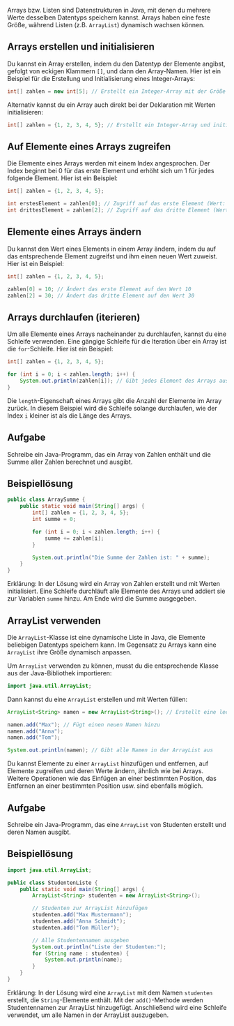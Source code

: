 Arrays bzw. Listen sind Datenstrukturen in Java, mit denen du mehrere Werte desselben Datentyps speichern kannst. Arrays haben eine feste Größe, während Listen (z.B. `ArrayList`) dynamisch wachsen können.

## Arrays erstellen und initialisieren

Du kannst ein Array erstellen, indem du den Datentyp der Elemente angibst, gefolgt von eckigen Klammern `[]`, und dann den Array-Namen. Hier ist ein Beispiel für die Erstellung und Initialisierung eines Integer-Arrays:

```java
int[] zahlen = new int[5]; // Erstellt ein Integer-Array mit der Größe 5
```

Alternativ kannst du ein Array auch direkt bei der Deklaration mit Werten initialisieren:

```java
int[] zahlen = {1, 2, 3, 4, 5}; // Erstellt ein Integer-Array und initialisiert es mit den Werten 1, 2, 3, 4, 5
```

## Auf Elemente eines Arrays zugreifen

Die Elemente eines Arrays werden mit einem Index angesprochen. Der Index beginnt bei 0 für das erste Element und erhöht sich um 1 für jedes folgende Element. Hier ist ein Beispiel:

```java
int[] zahlen = {1, 2, 3, 4, 5};

int erstesElement = zahlen[0]; // Zugriff auf das erste Element (Wert: 1)
int drittesElement = zahlen[2]; // Zugriff auf das dritte Element (Wert: 3)
```

## Elemente eines Arrays ändern

Du kannst den Wert eines Elements in einem Array ändern, indem du auf das entsprechende Element zugreifst und ihm einen neuen Wert zuweist. Hier ist ein Beispiel:

```java
int[] zahlen = {1, 2, 3, 4, 5};

zahlen[0] = 10; // Ändert das erste Element auf den Wert 10
zahlen[2] = 30; // Ändert das dritte Element auf den Wert 30
```

## Arrays durchlaufen (iterieren)

Um alle Elemente eines Arrays nacheinander zu durchlaufen, kannst du eine Schleife verwenden. Eine gängige Schleife für die Iteration über ein Array ist die `for`-Schleife. Hier ist ein Beispiel:

```java
int[] zahlen = {1, 2, 3, 4, 5};

for (int i = 0; i < zahlen.length; i++) {
    System.out.println(zahlen[i]); // Gibt jedes Element des Arrays aus
}
```

Die `length`-Eigenschaft eines Arrays gibt die Anzahl der Elemente im Array zurück. In diesem Beispiel wird die Schleife solange durchlaufen, wie der Index `i` kleiner ist als die Länge des Arrays.

## Aufgabe

Schreibe ein Java-Programm, das ein Array von Zahlen enthält und die Summe aller Zahlen berechnet und ausgibt.

## Beispiellösung
```java
public class ArraySumme {
    public static void main(String[] args) {
        int[] zahlen = {1, 2, 3, 4, 5};
        int summe = 0;

        for (int i = 0; i < zahlen.length; i++) {
            summe += zahlen[i];
        }

        System.out.println("Die Summe der Zahlen ist: " + summe);
    }
}
```

Erklärung: In der Lösung wird ein Array von Zahlen erstellt und mit Werten initialisiert. Eine Schleife durchläuft alle Elemente des Arrays und addiert sie zur Variablen `summe` hinzu. Am Ende wird die Summe ausgegeben.


## ArrayList verwenden

Die `ArrayList`-Klasse ist eine dynamische Liste in Java, die Elemente beliebigen Datentyps speichern kann. Im Gegensatz zu Arrays kann eine `ArrayList` ihre Größe dynamisch anpassen.

Um `ArrayList` verwenden zu können, musst du die entsprechende Klasse aus der Java-Bibliothek importieren:

```java
import java.util.ArrayList;
```

Dann kannst du eine `ArrayList` erstellen und mit Werten füllen:

```java
ArrayList<String> namen = new ArrayList<String>(); // Erstellt eine leere ArrayList für Strings

namen.add("Max"); // Fügt einen neuen Namen hinzu
namen.add("Anna");
namen.add("Tom");

System.out.println(namen); // Gibt alle Namen in der ArrayList aus
```

Du kannst Elemente zu einer `ArrayList` hinzufügen und entfernen, auf Elemente zugreifen und deren Werte ändern, ähnlich wie bei Arrays. Weitere Operationen wie das Einfügen an einer bestimmten Position, das Entfernen an einer bestimmten Position usw. sind ebenfalls möglich.

## Aufgabe

Schreibe ein Java-Programm, das eine `ArrayList` von Studenten erstellt und deren Namen ausgibt.

## Beispiellösung
```java
import java.util.ArrayList;

public class StudentenListe {
    public static void main(String[] args) {
        ArrayList<String> studenten = new ArrayList<String>();

        // Studenten zur ArrayList hinzufügen
        studenten.add("Max Mustermann");
        studenten.add("Anna Schmidt");
        studenten.add("Tom Müller");

        // Alle Studentennamen ausgeben
        System.out.println("Liste der Studenten:");
        for (String name : studenten) {
            System.out.println(name);
        }
    }
}
```

Erklärung: In der Lösung wird eine `ArrayList` mit dem Namen `studenten` erstellt, die `String`-Elemente enthält. Mit der `add()`-Methode werden Studentennamen zur ArrayList hinzugefügt. Anschließend wird eine Schleife verwendet, um alle Namen in der ArrayList auszugeben.